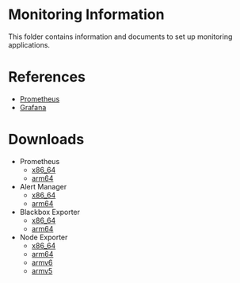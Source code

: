 # Monitoring Information

This folder contains information and documents to set up monitoring applications.

# References

- [Prometheus](https://prometheus.io/docs/introduction/overview/)
- [Grafana](https://grafana.com/docs/grafana/latest/?pg=oss-graf&plcmt=hero-btn-2)

# Downloads

- Prometheus
  - [x86_64](https://github.com/prometheus/prometheus/releases/download/v3.5.0/prometheus-3.5.0.linux-amd64.tar.gz)
  - [arm64](https://github.com/prometheus/prometheus/releases/download/v3.5.0/prometheus-3.5.0.linux-arm64.tar.gz)
- Alert Manager
  - [x86_64](https://github.com/prometheus/alertmanager/releases/download/v0.28.1/alertmanager-0.28.1.linux-amd64.tar.gz)
  - [arm64](https://github.com/prometheus/alertmanager/releases/download/v0.28.1/alertmanager-0.28.1.linux-arm64.tar.gz)
- Blackbox Exporter
  - [x86_64](https://github.com/prometheus/blackbox_exporter/releases/download/v0.27.0/blackbox_exporter-0.27.0.linux-amd64.tar.gz)
  - [arm64](https://github.com/prometheus/blackbox_exporter/releases/download/v0.27.0/blackbox_exporter-0.27.0.linux-arm64.tar.gz)
- Node Exporter
  - [x86_64](https://github.com/prometheus/node_exporter/releases/download/v1.9.1/node_exporter-1.9.1.linux-amd64.tar.gz)
  - [arm64](https://github.com/prometheus/node_exporter/releases/download/v1.9.1/node_exporter-1.9.1.linux-arm64.tar.gz)
  - [armv6](https://github.com/prometheus/node_exporter/releases/download/v1.9.1/node_exporter-1.9.1.linux-armv6.tar.gz)
  - [armv5](https://github.com/prometheus/node_exporter/releases/download/v1.9.1/node_exporter-1.9.1.linux-armv5.tar.gz)

